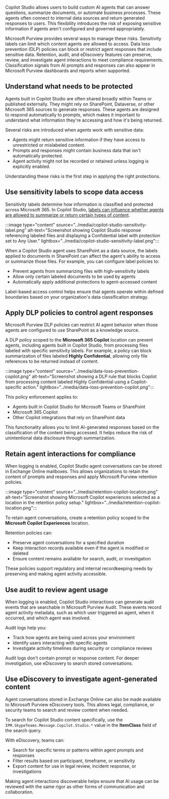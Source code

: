Copilot Studio allows users to build custom AI agents that can answer questions, summarize documents, or automate business processes. These agents often connect to internal data sources and return generated responses to users. This flexibility introduces the risk of exposing sensitive information if agents aren't configured and governed appropriately.

Microsoft Purview provides several ways to manage these risks. Sensitivity labels can limit which content agents are allowed to access. Data loss prevention (DLP) policies can block or restrict agent responses that include sensitive data. Retention, audit, and eDiscovery features can preserve, review, and investigate agent interactions to meet compliance requirements. Classification signals from AI prompts and responses can also appear in Microsoft Purview dashboards and reports when supported.

## Understand what needs to be protected

Agents built in Copilot Studio are often shared broadly within Teams or published externally. They might rely on SharePoint, Dataverse, or other Microsoft 365 sources to generate responses. These agents are designed to respond automatically to prompts, which makes it important to understand what information they're accessing and how it's being returned.

Several risks are introduced when agents work with sensitive data:

- Agents might return sensitive information if they have access to unrestricted or mislabeled content.
- Prompts and responses might contain business data that isn't automatically protected.
- Agent activity might not be recorded or retained unless logging is explicitly enabled.

Understanding these risks is the first step in applying the right protections.

## Use sensitivity labels to scope data access

Sensitivity labels determine how information is classified and protected across Microsoft 365. In Copilot Studio, [labels can influence whether agents are allowed to summarize or return certain types of content](/microsoft-copilot-studio/sensitivity-label-copilot-studio#microsoft-purview-strengthens-information-protection-for-copilot-studio).

:::image type="content" source="../media/copilot-studio-sensitivity-label.png" alt-text="Screenshot showing Copilot Studio response referencing labeled files and displaying a Confidential label with protection set to Any User." lightbox="../media/copilot-studio-sensitivity-label.png":::

When a Copilot Studio agent uses SharePoint as a data source, the labels applied to documents in SharePoint can affect the agent's ability to access or summarize those files. For example, you can configure label policies to:

- Prevent agents from summarizing files with high-sensitivity labels
- Allow only certain labeled documents to be used by agents
- Automatically apply additional protections to agent-accessed content

Label-based access control helps ensure that agents operate within defined boundaries based on your organization's data classification strategy.

## Apply DLP policies to control agent responses

Microsoft Purview DLP policies can restrict AI agent behavior when those agents are configured to use SharePoint as a knowledge source.

A DLP policy scoped to the **Microsoft 365 Copilot** location can prevent agents, including agents built in Copilot Studio, from processing files labeled with specific sensitivity labels. For example, a policy can block summarization of files labeled **Highly Confidential**, allowing only file references to be returned instead of content.

:::image type="content" source="../media/data-loss-prevention-copilot.png" alt-text="Screenshot showing a DLP rule that blocks Copilot from processing content labeled Highly Confidential using a Copilot-specific action." lightbox="../media/data-loss-prevention-copilot.png":::

This policy enforcement applies to:

- Agents built in Copilot Studio for Microsoft Teams or SharePoint
- Microsoft 365 Copilot
- Other Copilot integrations that rely on SharePoint data

This functionality allows you to limit AI-generated responses based on the classification of the content being accessed. It helps reduce the risk of unintentional data disclosure through summarization.

## Retain agent interactions for compliance

When logging is enabled, Copilot Studio agent conversations can be stored in Exchange Online mailboxes. This allows organizations to retain the content of prompts and responses and apply Microsoft Purview retention policies.

:::image type="content" source="../media/retention-copilot-location.png" alt-text="Screenshot showing Microsoft Copilot experiences selected as a location in the retention policy setup." lightbox="../media/retention-copilot-location.png":::

To retain agent conversations, create a retention policy scoped to the **Microsoft Copilot Experiences** location.

Retention policies can:

- Preserve agent conversations for a specified duration
- Keep interaction records available even if the agent is modified or deleted
- Ensure content remains available for search, audit, or investigation

These policies support regulatory and internal recordkeeping needs by preserving and making agent activity accessible.

## Use audit to review agent usage

When logging is enabled, Copilot Studio interactions can generate audit events that are searchable in Microsoft Purview Audit. These events record agent activity metadata, such as which user triggered an agent, when it occurred, and which agent was involved.

Audit logs help you:

- Track how agents are being used across your environment
- Identify users interacting with specific agents
- Investigate activity timelines during security or compliance reviews

Audit logs don't contain prompt or response content. For deeper investigation, use eDiscovery to search stored conversations.

## Use eDiscovery to investigate agent-generated content

Agent conversations stored in Exchange Online can also be made available to Microsoft Purview eDiscovery tools. This allows legal, compliance, or security teams to search and review content when needed.

To search for Copilot Studio content specifically, use the `IPM.SkypeTeams.Message.Copilot.Studio.*` value in the **ItemClass** field of the search query.

With eDiscovery, teams can:

- Search for specific terms or patterns within agent prompts and responses
- Filter results based on participant, timeframe, or sensitivity
- Export content for use in legal review, incident response, or investigations

Making agent interactions discoverable helps ensure that AI usage can be reviewed with the same rigor as other forms of communication and collaboration.
